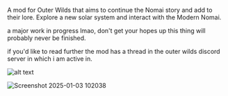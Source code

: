 A mod for Outer Wilds that aims to continue the Nomai story and add to their lore. Explore a new solar system and interact with the Modern Nomai.

a major work in progress lmao, don't get your hopes up this thing will probably never be finished.

if you'd like to read further the mod has a thread in the outer wilds discord server in which i am active in.

![alt text](harperawkward/Outer-Wilds-Final-Festival-Mod/image1.png)

![Screenshot 2025-01-03 102038](https://github.com/user-attachments/assets/44b90edd-e2a1-4ad1-8aa4-a923a2654c38)
